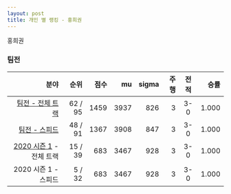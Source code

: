 ```yaml
---
layout: post
title: 개인 별 랭킹 - 홍희권
---
```


홍희권


### 팀전

| 분야 | 순위 | 점수 | mu | sigma | 주행 | 전적 | 승률 |
|---:|---:|---:|---:|---:|---:|:---:|---:|
| [팀전 - 전체 트랙](../team-full) | 62 / 95 | 1459 | 3937 | 826 | 3 | 3-0 | 1.000 |
| [팀전 - 스피드](../team-speed) | 48 / 91 | 1367 | 3908 | 847 | 3 | 3-0 | 1.000 |
| [2020 시즌 1](../teams-t2020_1) - 전체 트랙 | 15 / 39 | 683 | 3467 | 928 | 3 | 3-0 | 1.000 |
| 2020 시즌 1 - 스피드 | 5 / 32 | 683 | 3467 | 928 | 3 | 3-0 | 1.000 |
